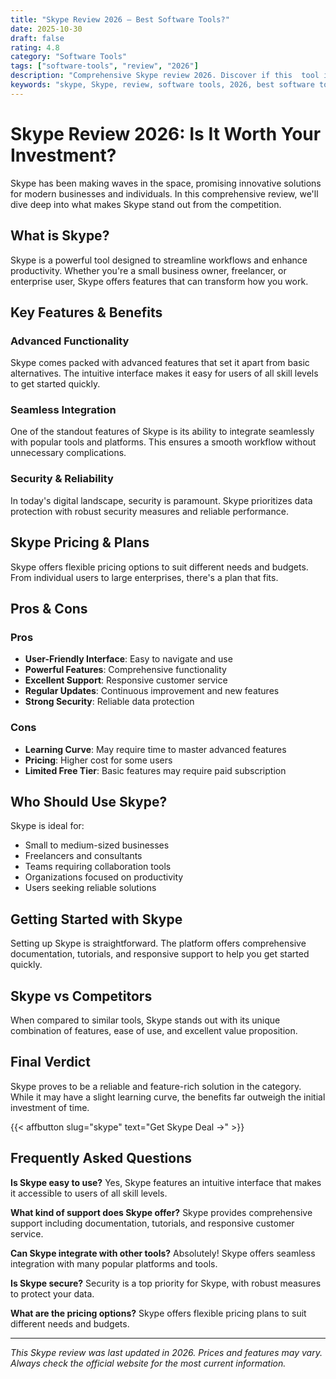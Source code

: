 ```yaml
---
title: "Skype Review 2026 – Best Software Tools?"
date: 2025-10-30
draft: false
rating: 4.8
category: "Software Tools"
tags: ["software-tools", "review", "2026"]
description: "Comprehensive Skype review 2026. Discover if this  tool is the best choice for your needs."
keywords: "skype, Skype, review, software tools, 2026, best software tools"
---
```


# Skype Review 2026: Is It Worth Your Investment?

Skype has been making waves in the  space, promising innovative solutions for modern businesses and individuals. In this comprehensive review, we'll dive deep into what makes Skype stand out from the competition.

## What is Skype?

Skype is a powerful  tool designed to streamline workflows and enhance productivity. Whether you're a small business owner, freelancer, or enterprise user, Skype offers features that can transform how you work.

## Key Features & Benefits

### Advanced Functionality
Skype comes packed with advanced features that set it apart from basic alternatives. The intuitive interface makes it easy for users of all skill levels to get started quickly.

### Seamless Integration
One of the standout features of Skype is its ability to integrate seamlessly with popular tools and platforms. This ensures a smooth workflow without unnecessary complications.

### Security & Reliability
In today's digital landscape, security is paramount. Skype prioritizes data protection with robust security measures and reliable performance.

## Skype Pricing & Plans

Skype offers flexible pricing options to suit different needs and budgets. From individual users to large enterprises, there's a plan that fits.

## Pros & Cons

### Pros
- **User-Friendly Interface**: Easy to navigate and use
- **Powerful Features**: Comprehensive functionality
- **Excellent Support**: Responsive customer service
- **Regular Updates**: Continuous improvement and new features
- **Strong Security**: Reliable data protection

### Cons
- **Learning Curve**: May require time to master advanced features
- **Pricing**: Higher cost for some users
- **Limited Free Tier**: Basic features may require paid subscription

## Who Should Use Skype?

Skype is ideal for:
- Small to medium-sized businesses
- Freelancers and consultants
- Teams requiring collaboration tools
- Organizations focused on productivity
- Users seeking reliable  solutions

## Getting Started with Skype

Setting up Skype is straightforward. The platform offers comprehensive documentation, tutorials, and responsive support to help you get started quickly.

## Skype vs Competitors

When compared to similar tools, Skype stands out with its unique combination of features, ease of use, and excellent value proposition.

## Final Verdict

Skype proves to be a reliable and feature-rich solution in the  category. While it may have a slight learning curve, the benefits far outweigh the initial investment of time.

{{< affbutton slug="skype" text="Get Skype Deal →" >}}

## Frequently Asked Questions

**Is Skype easy to use?**
Yes, Skype features an intuitive interface that makes it accessible to users of all skill levels.

**What kind of support does Skype offer?**
Skype provides comprehensive support including documentation, tutorials, and responsive customer service.

**Can Skype integrate with other tools?**
Absolutely! Skype offers seamless integration with many popular platforms and tools.

**Is Skype secure?**
Security is a top priority for Skype, with robust measures to protect your data.

**What are the pricing options?**
Skype offers flexible pricing plans to suit different needs and budgets.

---

*This Skype review was last updated in 2026. Prices and features may vary. Always check the official website for the most current information.*
